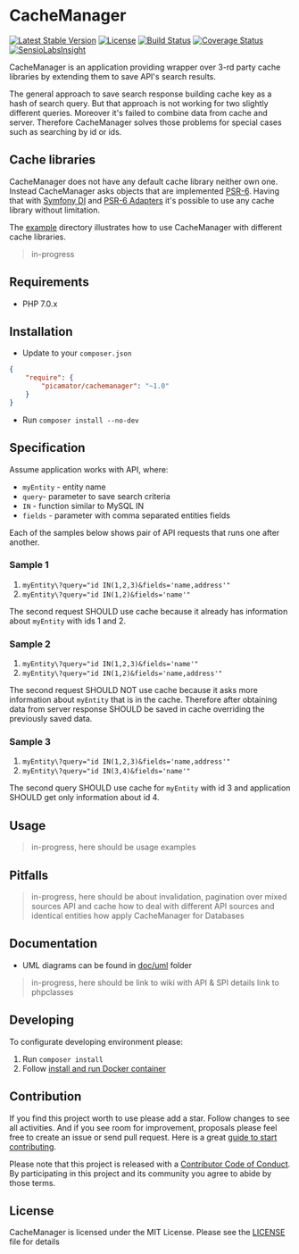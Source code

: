 CacheManager
============

[![Latest Stable Version](https://poser.pugx.org/picamator/cachemanager/v/stable.svg)](https://packagist.org/packages/picamator/cachemanager)
[![License](https://poser.pugx.org/picamator/cachemanager/license.svg)](https://packagist.org/packages/picamator/cachemanager)
[![Build Status](https://travis-ci.org/picamator/CacheManager.svg?branch=master)](https://travis-ci.org/picamator/CacheManager)
[![Coverage Status](https://img.shields.io/coveralls/picamator/CacheManager.svg)](https://coveralls.io/r/picamator/CacheManager?branch=master)
[![SensioLabsInsight](https://insight.sensiolabs.com/projects/8b533637-392d-4be8-8204-77ff22f460ca/mini.png)](https://insight.sensiolabs.com/projects/8b533637-392d-4be8-8204-77ff22f460ca)

CacheManager is an application providing wrapper over 3-rd party cache libraries by extending them to save API's search results.

The general approach to save search response building cache key as a hash of search query.
But that approach is not working for two slightly different queries. Moreover it's failed to combine data from cache and server. Therefore CacheManager solves those problems for special cases such as searching by id or ids.

Cache libraries
---------------
CacheManager does not have any default cache library neither own one. Instead CacheManager asks objects that are implemented [PSR-6](http://www.php-fig.org/psr/psr-6/). Having that with [Symfony DI](https://github.com/symfony/dependency-injection) and 
[PSR-6 Adapters](https://github.com/php-cache?utf8=%E2%9C%93&query=adapter) it's possible to use any cache library without limitation. 

The [example](doc/example) directory illustrates how to use CacheManager with different cache libraries.
> in-progress

Requirements
------------
* PHP 7.0.x

Installation
------------
* Update to your `composer.json`

```json
{
    "require": {
        "picamator/cachemanager": "~1.0"
    }
}
```

* Run `composer install --no-dev`

Specification
--------------
Assume application works with API, where:
* `myEntity` - entity name
* `query`- parameter to save search criteria
* `IN` - function similar to MySQL IN
* `fields` - parameter with comma separated entities fields

Each of the samples below shows pair of API requests that runs one after another. 

### Sample 1
1. `myEntity\?query="id IN(1,2,3)&fields='name,address'"`
2. `myEntity\?query="id IN(1,2)&fields='name'"`

The second request SHOULD use cache because it already has information about `myEntity` with ids 1 and 2.

### Sample 2
1. `myEntity\?query="id IN(1,2,3)&fields='name'"`
2. `myEntity\?query="id IN(1,2)&fields='name,address'"`

The second request SHOULD NOT use cache because it asks more information about `myEntity` that is in the cache.
Therefore after obtaining data from server response SHOULD be saved in cache overriding the previously saved data.

### Sample 3
1. `myEntity\?query="id IN(1,2,3)&fields='name,address'"`
2. `myEntity\?query="id IN(3,4)&fields='name'"`

The second query SHOULD use cache for `myEntity` with id 3 and application SHOULD get only information about id 4.

Usage
-----
> in-progress, here should be usage examples

Pitfalls
--------
> in-progress, here should be about
> invalidation, pagination over mixed sources API and cache
> how to deal with different API sources and identical entities
> how apply CacheManager for Databases

Documentation
-------------
* UML diagrams can be found in [doc/uml](doc/uml) folder

> in-progress, here should be
> link to wiki with API & SPI details
> link to phpclasses

Developing
----------
To configurate developing environment please:
1. Run `composer install` 
2. Follow [install and run Docker container](dev/docker/README.md)

Contribution
------------
If you find this project worth to use please add a star. Follow changes to see all activities.
And if you see room for improvement, proposals please feel free to create an issue or send pull request.
Here is a great [guide to start contributing](https://guides.github.com/activities/contributing-to-open-source/).

Please note that this project is released with a [Contributor Code of Conduct](http://contributor-covenant.org/version/1/4/).
By participating in this project and its community you agree to abide by those terms.

License
-------
CacheManager is licensed under the MIT License. Please see the [LICENSE](LICENSE.txt) file for details
